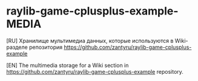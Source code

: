 # raylib-game-cplusplus-example-MEDIA

[RU] Хранилище мультимедиа данных, которые используются в Wiki-разделе репозитория https://github.com/zantyru/raylib-game-cplusplus-example

[EN] The multimedia storage for a Wiki section in https://github.com/zantyru/raylib-game-cplusplus-example repository.
